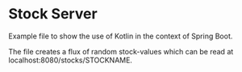 # Stock Server

Example file to show the use of Kotlin in the context of Spring Boot.

The file creates a flux of random stock-values which can be read at localhost:8080/stocks/STOCKNAME.